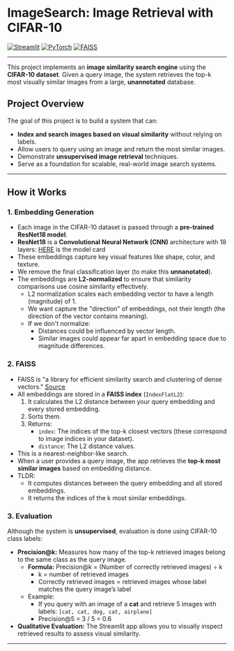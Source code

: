 # ImageSearch: Image Retrieval with CIFAR-10

[![Streamlit](https://img.shields.io/badge/Streamlit-App-red)](https://streamlit.io/)
[![PyTorch](https://img.shields.io/badge/PyTorch-Framework-orange)](https://pytorch.org/)
[![FAISS](https://img.shields.io/badge/FAISS-Search-blue)](https://github.com/facebookresearch/faiss)


---
This project implements an **image similarity search engine** using the **CIFAR-10 dataset**. Given a query image, the system retrieves the top-k most visually similar images from a large, **unannotated** database.

## Project Overview

The goal of this project is to build a system that can:
- **Index and search images based on visual similarity** without relying on labels.
- Allow users to query using an image and return the most similar images.
- Demonstrate **unsupervised image retrieval** techniques.
- Serve as a foundation for scalable, real-world image search systems.

---

## How it Works

### 1. **Embedding Generation**
- Each image in the CIFAR-10 dataset is passed through a **pre-trained ResNet18 model**.
- **ResNet18** is a **Convolutional Neural Network (CNN)** architecture with 18 layers: [HERE](https://huggingface.co/microsoft/resnet-18) is the model card
- These embeddings capture key visual features like shape, color, and texture.
- We remove the final classification layer (to make this **unnanotated**).
- The embeddings are **L2-normalized** to ensure that similarity comparisons use cosine similarity effectively.
  - L2 normalization scales each embedding vector to have a length (magnitude) of 1.
  - We want capture the "direction" of embeddings, not their length (the direction of the vector contains meaning).
  - If we don't normalize:
    - Distances could be influenced by vector length.
    - Similar images could appear far apart in embedding space due to magnitude differences.

### 2. **FAISS**
- FAISS is "a library for efficient similarity search and clustering of dense vectors." [Source](https://github.com/facebookresearch/faiss)
- All embeddings are stored in a **FAISS index** (`IndexFlatL2`):
  1. It calculates the L2 distance between your query embedding and every stored embedding.
  2. Sorts them.
  3. Returns:
     - `index`: The indices of the top-k closest vectors (these correspond to image indices in your dataset).
     - `distance`: The L2 distance values.
- This is a nearest-neighbor-like search.
- When a user provides a query image, the app retrieves the **top-k most similar images** based on embedding distance.
- TLDR:
  - It computes distances between the query embedding and all stored embeddings.
  - It returns the indices of the k most similar embeddings.

### 3. **Evaluation**
Although the system is **unsupervised**, evaluation is done using CIFAR-10 class labels:
- **Precision@k:** Measures how many of the top-k retrieved images belong to the same class as the query image.
  - **Formula:** Precision@k = (Number of correctly retrieved images) ÷ k
    - k = number of retrieved images
    - Correctly retrieved images = retrieved images whose label matches the query image’s label
  - Example:
    - If you query with an image of a **cat** and retrieve 5 images with labels: `[cat, cat, dog, cat, airplane]`
    - Precision@5 = 3 / 5 = 0.6
- **Qualitative Evaluation:** The Streamlit app allows you to visually inspect retrieved results to assess visual similarity.

---
